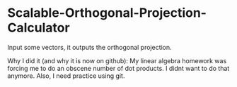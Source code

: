 # Scalable-Orthogonal-Projection-Calculator
Input some vectors, it outputs the orthogonal projection.

Why I did it (and why it is now on github):
My linear algebra homework was forcing me to do an obscene number of dot products. I didnt want to do that anymore.
Also, I need practice using git.
